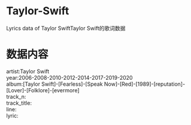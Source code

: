 # Taylor-Swift
Lyrics data of Taylor SwiftTaylor Swift的歌词数据
# 数据内容
artist:Taylor Swift  
year:2006-2008-2010-2012-2014-2017-2019-2020  
album:[Taylor Swift]-[Fearless]-[Speak Now]-[Red]-[1989]-[reputation]-[Lover]-[Folklore]-[evermore]  
track_n:  
track_title:  
line:  
lyric:  









































































































